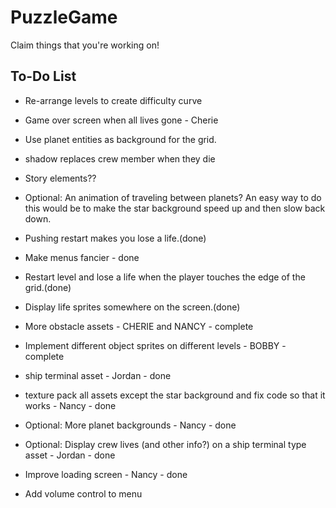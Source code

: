 # PuzzleGame

Claim things that you're working on!

To-Do List
----------

- Re-arrange levels to create difficulty curve

- Game over screen when all lives gone - Cherie
- Use planet entities as background for the grid.
- shadow replaces crew member when they die
- Story elements??

- Optional: An animation of traveling between planets? An easy way to do this would be to make the star background
  speed up and then slow back down.

- Pushing restart makes you lose a life.(done)
- Make menus fancier - done
- Restart level and lose a life when the player touches the edge of the grid.(done)
- Display life sprites somewhere on the screen.(done)
- More obstacle assets - CHERIE and NANCY - complete
- Implement different object sprites on different levels - BOBBY - complete
- ship terminal asset - Jordan - done
- texture pack all assets except the star background and fix code so that it works - Nancy - done
- Optional: More planet backgrounds - Nancy - done
- Optional: Display crew lives (and other info?) on a ship terminal type asset - Jordan - done
- Improve loading screen - Nancy - done
- Add volume control to menu